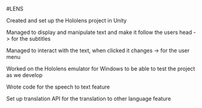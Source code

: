 #LENS

Created and set up the Hololens project in Unity

Managed to display and manipulate text and make it follow the users head  -> for the subtitles

Managed to interact with the text, when clicked it changes -> for the user menu

Worked on the Hololens emulator for Windows to be able to test the project as we develop

Wrote code for the speech to text feature

Set up translation API for the translation to other language feature
